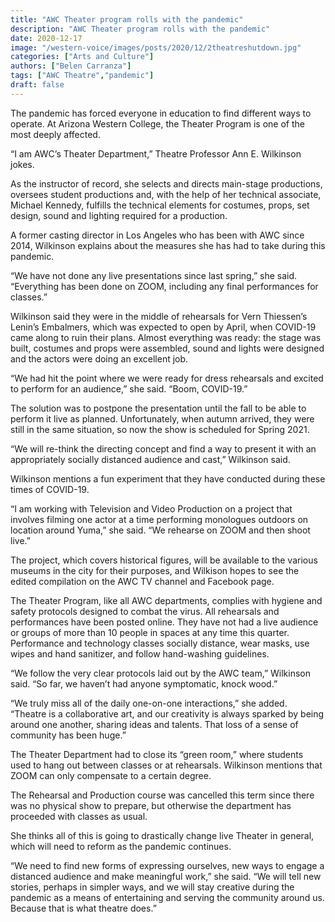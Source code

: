 ```yaml
---
title: "AWC Theater program rolls with the pandemic"
description: "AWC Theater program rolls with the pandemic"
date: 2020-12-17
image: "/western-voice/images/posts/2020/12/2theatreshutdown.jpg"
categories: ["Arts and Culture"]
authors: ["Belen Carranza"]
tags: ["AWC Theatre","pandemic"]
draft: false
---
```

The pandemic has forced everyone in education to find different ways to operate. At Arizona Western College, the Theater Program is one of the most deeply affected.

“I am AWC’s Theater Department,” Theatre Professor Ann E. Wilkinson jokes.

As the instructor of record, she selects and directs main-stage productions, oversees student productions and, with the help of her technical associate, Michael Kennedy, fulfills the technical elements for costumes, props, set design, sound and lighting required for a production.

A former casting director in Los Angeles who has been with AWC since 2014, Wilkinson explains about the measures she has had to take during this pandemic.

“We have not done any live presentations since last spring,” she said. “Everything has been done on ZOOM, including any final performances for classes.”

Wilkinson said they were in the middle of rehearsals for Vern Thiessen’s Lenin’s Embalmers, which was expected to open by April, when COVID-19 came along to ruin their plans. Almost everything was ready: the stage was built, costumes and props were assembled, sound and lights were designed and the actors were doing an excellent job.

“We had hit the point where we were ready for dress rehearsals and excited to perform for an audience,” she said. “Boom, COVID-19.”

The solution was to postpone the presentation until the fall to be able to perform it live as planned. Unfortunately, when autumn arrived, they were still in the same situation, so now the show is scheduled for Spring 2021.

“We will re-think the directing concept and find a way to present it with an appropriately socially distanced audience and cast,” Wilkinson said.

Wilkinson mentions a fun experiment that they have conducted during these times of COVID-19.

“I am working with Television and Video Production on a project that involves filming one actor at a time performing monologues outdoors on location around Yuma,” she said. “We rehearse on ZOOM and then shoot live.”

The project, which covers historical figures, will be available to the various museums in the city for their purposes, and Wilkison hopes to see the edited compilation on the AWC TV channel and Facebook page.

The Theater Program, like all AWC departments, complies with hygiene and safety protocols designed to combat the virus. All rehearsals and performances have been posted online. They have not had a live audience or groups of more than 10 people in spaces at any time this quarter. Performance and technology classes socially distance, wear masks, use wipes and hand sanitizer, and follow hand-washing guidelines.

“We follow the very clear protocols laid out by the AWC team,” Wilkinson said. “So far, we haven’t had anyone symptomatic, knock wood.”

“We truly miss all of the daily one-on-one interactions,” she added. “Theatre is a collaborative art, and our creativity is always sparked by being around one another, sharing ideas and talents. That loss of a sense of community has been huge.”

The Theater Department had to close its “green room,” where students used to hang out between classes or at rehearsals. Wilkinson mentions that ZOOM can only compensate to a certain degree.

The Rehearsal and Production course was cancelled this term since there was no physical show to prepare, but otherwise the department has proceeded with classes as usual.

She thinks all of this is going to drastically change live Theater in general, which will need to reform as the pandemic continues.

“We need to find new forms of expressing ourselves, new ways to engage a distanced audience and make meaningful work,” she said. “We will tell new stories, perhaps in simpler ways, and we will stay creative during the pandemic as a means of entertaining and serving the community around us. Because that is what theatre does.”